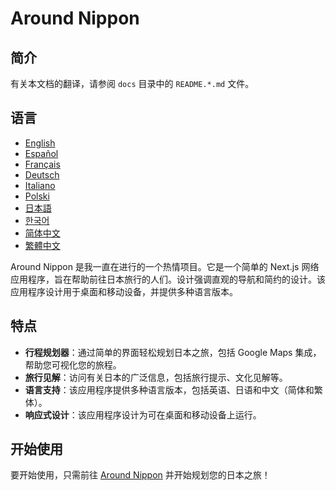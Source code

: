 # Around Nippon

## 简介

有关本文档的翻译，请参阅 `docs` 目录中的 `README.*.md` 文件。

## 语言

- [English](/README.md)
- [Español](README.es.md)
- [Français](README.fr.md)
- [Deutsch](README.de.md)
- [Italiano](README.it.md)
- [Polski](README.pl.md)
- [日本語](README.ja.md)
- [한국어](README.ko.md)
- [简体中文](README.zh-Hans.md)
- [繁體中文](README.zh-Hant.md)

Around Nippon 是我一直在进行的一个热情项目。它是一个简单的 Next.js 网络应用程序，旨在帮助前往日本旅行的人们。设计强调直观的导航和简约的设计。该应用程序设计用于桌面和移动设备，并提供多种语言版本。

## 特点

- **行程规划器**：通过简单的界面轻松规划日本之旅，包括 Google Maps 集成，帮助您可视化您的旅程。
- **旅行见解**：访问有关日本的广泛信息，包括旅行提示、文化见解等。
- **语言支持**：该应用程序提供多种语言版本，包括英语、日语和中文（简体和繁体）。
- **响应式设计**：该应用程序设计为可在桌面和移动设备上运行。

## 开始使用

要开始使用，只需前往 [Around Nippon](https://around-nippon.konpeki.co.uk) 并开始规划您的日本之旅！
